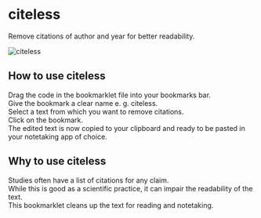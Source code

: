 # citeless

Remove citations of author and year for better readability.

![citeless](https://user-images.githubusercontent.com/94746211/155845329-c6934cba-ca74-4b25-b1c0-c7850f169489.gif)

## How to use citeless

Drag the code in the bookmarklet file into your bookmarks bar. <br>
Give the bookmark a clear name e. g. citeless. <br>
Select a text from which you want to remove citations. <br>
Click on the bookmark. <br>
The edited text is now copied to your clipboard and ready to be pasted in your notetaking app of choice. <br>

## Why to use citeless

Studies often have a list of citations for any claim. <br>
While this is good as a scientific practice, it can impair the readability of the text. <br>
This bookmarklet cleans up the text for reading and notetaking.
